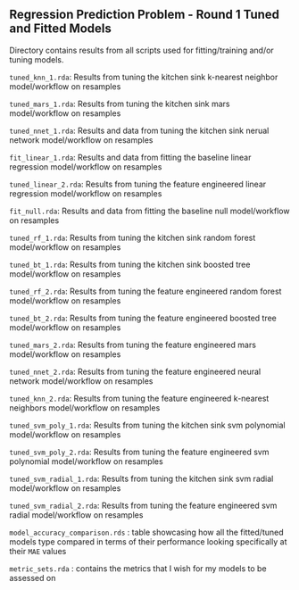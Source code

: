## Regression Prediction Problem - Round 1 Tuned and Fitted Models 

Directory contains results from all scripts used for fitting/training and/or tuning models. 

`tuned_knn_1.rda`: Results from tuning the kitchen sink k-nearest neighbor model/workflow on resamples

`tuned_mars_1.rda`: Results from tuning the kitchen sink mars model/workflow on resamples

`tuned_nnet_1.rda`: Results and data from tuning the kitchen sink nerual network model/workflow on resamples 

`fit_linear_1.rda`: Results and data from fitting the baseline linear regression model/workflow on resamples 

`tuned_linear_2.rda`: Results from tuning the feature engineered linear regression model/workflow on resamples 

`fit_null.rda`: Results and data from fitting the baseline null model/workflow on resamples 

`tuned_rf_1.rda`: Results from tuning the kitchen sink random forest model/workflow on resamples 

`tuned_bt_1.rda`: Results from tuning the kitchen sink boosted tree model/workflow on resamples 

`tuned_rf_2.rda`: Results from tuning the feature engineered random forest model/workflow on resamples 

`tuned_bt_2.rda`: Results from tuning the feature engineered boosted tree model/workflow on resamples 

`tuned_mars_2.rda`: Results from tuning the feature engineered mars model/workflow on resamples 

`tuned_nnet_2.rda`: Results from tuning the feature engineered neural network model/workflow on resamples

`tuned_knn_2.rda`: Results from tuning the feature engineered k-nearest neighbors model/workflow on resamples 

`tuned_svm_poly_1.rda`: Results from tuning the kitchen sink svm polynomial model/workflow on resamples

`tuned_svm_poly_2.rda`: Results from tuning the feature engineered svm polynomial model/workflow on resamples

`tuned_svm_radial_1.rda`: Results from tuning the kitchen sink svm radial model/workflow on resamples

`tuned_svm_radial_2.rda`: Results from tuning the feature engineered svm radial model/workflow on resamples

`model_accuracy_comparison.rds` : table showcasing how all the fitted/tuned models type compared in terms of their performance looking specifically at their `MAE` values

`metric_sets.rda` : contains the metrics that I wish for my models to be assessed on
